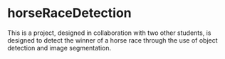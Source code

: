 # horseRaceDetection
This is a project, designed in collaboration with two other students, is designed to detect the winner of a horse race through the use of object detection and image segmentation.

